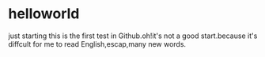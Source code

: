 # helloworld
just starting
this is the first test in Github.oh!it's not a good start.because it's diffcult for me to read English,escap,many new words.
